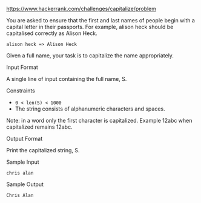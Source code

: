 https://www.hackerrank.com/challenges/capitalize/problem

You are asked to ensure that the first and last names of people begin with a capital letter in their passports. For example, alison heck should be capitalised correctly as Alison Heck.

```alison heck => Alison Heck```

Given a full name, your task is to capitalize the name appropriately.

Input Format

A single line of input containing the full name, S.

Constraints
* `0 < len(S) < 1000`
* The string consists of alphanumeric characters and spaces.

Note: in a word only the first character is capitalized. Example 12abc when capitalized remains 12abc.

Output Format

Print the capitalized string, S.

Sample Input
```
chris alan
```
Sample Output
```
Chris Alan
```
